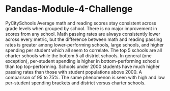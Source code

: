 # Pandas-Module-4-Challenge
PyCitySchools 
Average math and reading scores stay consistent across grade levels when grouped by school.  There is no major improvement in scores from any school.
Math passing rates are always consistently lower across every metric, but the difference between math and reading passing rates is greater among lower-performing schools, large schools, and higher spending per student which all seem to correlate.
The top 5 schools are all charter schools while the bottom 5 all district schools.
In general (one exception), per-student spending is higher in bottom-performing schools than top top-performing.
Schools under 2000 students have much higher passing rates than those with student populations above 2000.  A comparison of 95 to 75%.  The same phenomenon is seen with high and low per-student spending brackets and district versus charter schools.
